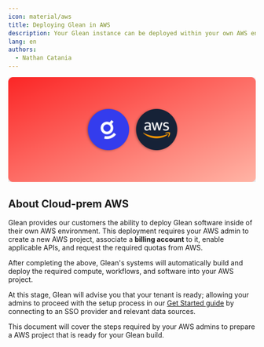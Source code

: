 ```yaml
---
icon: material/aws
title: Deploying Glean in AWS
description: Your Glean instance can be deployed within your own AWS environment to allow you to retire compute costs against your committed spend.
lang: en
authors:
  - Nathan Catania
---
```

![](assets/deploy-aws.en.20231128230345835.webp)
## About Cloud-prem AWS

Glean provides our customers the ability to deploy Glean software inside of their own AWS environment. This deployment requires your AWS admin to create a new AWS project, associate a **billing account** to it, enable applicable APIs, and request the required quotas from AWS.

After completing the above, Glean's systems will automatically build and deploy the required compute, workflows, and software into your AWS project.

At this stage, Glean will advise you that your tenant is ready; allowing your admins to proceed with the setup process in our [Get Started guide](welcome.en.md) by connecting to an SSO provider and relevant data sources.

This document will cover the steps required by your AWS admins to prepare a AWS project that is ready for your Glean build.












